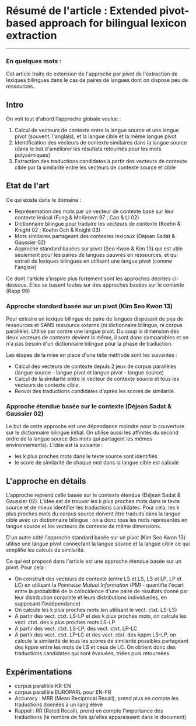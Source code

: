 # Résumé de l'article : Extended pivot-based approach for bilingual lexicon extraction
---------

### En quelques mots : 
Cet article traite de extension de l'approche par pivot de l'extraction de lexiques bilingues dans le cas de paires de langues dont on dispose peu de ressources.



## Intro
On voit tout d'abord l'approche globale voulue :

1. Calcul de vecteurs de contexte entre la langue source et une langue pivot (souvent, l'anglais), et la langue cible et la même langue pivot
2. Identification des vecteurs de contexte similaires dans la langue source (dans le but d'améliorer les résultats retournés pour les mots polysémiques)
3. Extraction des traductions candidates à partir des vecteurs de contexte cible par la similarité entre les vecteurs de contexte source et cible


## Etat de l'art

Ce qui existe dans le domaine :

* Représentation des mots par un vecteur de contexte basé sur leur contexte lexical (Fung & McKeown 97 ; Cao & Li 02)
* Dictionnaire bilingue pour traduire les vecteurs de contexte (Koehn & Knight 02 ; Koehn Och & Knight 03)
* Mots similaires partageant des contextes lexicaux (Déjean Sadat & Gaussier 02)
* Approche standard basées sur pivot (Seo Kwon & Kim 13) qui est utile seulement pour les paires de langues pauvres en ressources, et qui extrait de lexiques bilingues en utilisant une langue pivot (comme l'anglais)


Ce dont l'article s'inspire plus fortement sont les approches décrites ci-dessous. Elles se basent toutes sur des approches basées sur le contexte (Rapp 99)

### Approche standard basée sur un pivot (Kim Seo Kwon 13)

Pour extraire un lexique bilingue de paire de langues disposant de peu de ressources et SANS ressource externe (ni dictionnaire bilingue, ni corpus parallèle). Utilise par contre une langue pivot. Du coup la dimension des deux vecteurs de contexte devient la même, il sont donc comparables et on n'a pas besoin d'un dictionnaire bilingue pour la phase de traduction.

Les étapes de la mise en place d'une telle méthode sont les suivantes :

* Calcul des vecteurs de contexte depuis 2 jeux de corpus parallèles (langue source - langue pivot et langue pivot - langue source)
* Calcul de la similarité entre le vecteur de contexte source et tous les vecteurs de contexte cible.
* Renvoi des traductions candidates d'après les scores de similarité.



### Approche étendue basée sur le contexte (Déjean Sadat & Gaussier 02)

Le but de cette approche est une dépendance moindre pour la couverture sur le dictionnaire bilingue initial. On utilise aussi les affinités du second ordre de la langue source (les mots qui partagent les mêmes environnements). L'idée est la suivante :

* les k plus proches mots dans le texte source sont identifiés
* le score de similarité de chaque mot dans la langue cible est calculé







## L'approche en détails

L'approche reprend celle basée sur le contexte étendue (Déjean Sadat & Gaussier 02). L'idée est de trouver les k plus proches mots dans le texte source et de mieux identifier les traductions candidates. Pour cela, les k plus proches mots du corpus source doivent être traduits dans la langue cible avec un dictionnaire bilingue : on a donc tous les mots représentés en langue source et les vecteurs de contexte de même dimensions.

D'un autre côté l'approche standard basée sur un pivot (Kim Seo Kwon 13) utilise une langue pivot connectant la langue source et la langue cible ce qui simplifie les calculs de similarité.

Ce qui est proposé dans l'article est une approche étendue basée sur un pivot. Pour cela :

* On construit des vecteurs de contexte (entre LS et LS, LS et LP, LP et LC) en utilisant la *Pointwise Mutual Information* (PMI - quantifie l'écart entre la probabilité de la coïncidence d'une paire de résultats donné par leur distribution conjointe et leurs distributions individuelles, en supposant l'indépendance)
* On calcule les k plus proches mots (en utilisant le vect. ctxt. LS-LS)
* A partir des vect. ctxt. LS-LP et des k plus proches mots, on calcule les vect. ctxt. des k plus proches mots LS-LP
* A partir des vect. ctxt. LS-LP, des vect. ctxt. LP-LC
* A partir des vect. ctxt. LP-LC et des vect. ctxt. des kppm LS-LP, on calcule la similarité de tous les scores de similarité possibles partageant des kppm entre les mots de LS et ceux de LC. On obtient donc des traductions candidates qui sont évaluées, triées puis retournées





## Expérimentations

* corpus parallèle KR-EN
* corpus parallèle EUROPARL pour EN-FR
* Accuracy : MRR (Mean Reciprocal Recall), prend plus en compte les traductions données à un rang élevé
* Rappel : RR (Rated Recall), prend en compte l'importance des traductions (le nombre de fois qu'elles apparaissent dans le document)




